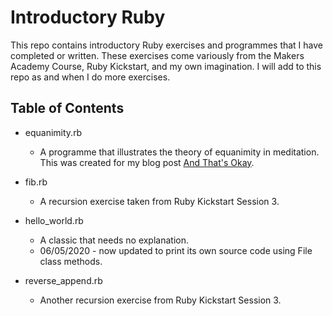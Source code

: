 # Introductory Ruby

This repo contains introductory Ruby exercises and programmes that I have
completed or written. These exercises come variously from the Makers
Academy Course, Ruby Kickstart, and my own imagination. I will add to this repo
as and when I do more exercises.

## Table of Contents
- equanimity.rb
  - A programme that illustrates the theory of equanimity in meditation. This
  was created for my blog post [And That's Okay](https://blog.makersacademy.com/and-thats-okay-bfc9ace2ddde).

- fib.rb
  - A recursion exercise taken from Ruby Kickstart Session 3.

- hello_world.rb
  - A classic that needs no explanation.
  - 06/05/2020 - now updated to print its own source code using File class
  methods. 

- reverse_append.rb
  - Another recursion exercise from Ruby Kickstart Session 3.
